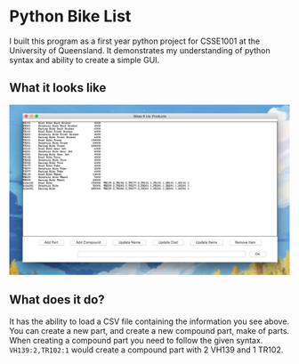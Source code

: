 # Python Bike List
I built this program as a first year python project for CSSE1001 at the University of Queensland.  It demonstrates my understanding of python syntax and ability to create a simple GUI.

## What it looks like

![python bikes screenshot](/images/pythonbikes.png)

## What does it do?
It has the ability to load a CSV file containing the information you see above.  You can create a new part, and create a new compound part, make of parts.  When creating a compound part you need to follow the given syntax.
`VH139:2,TR102:1` would create a compound part with 2 VH139 and 1 TR102.